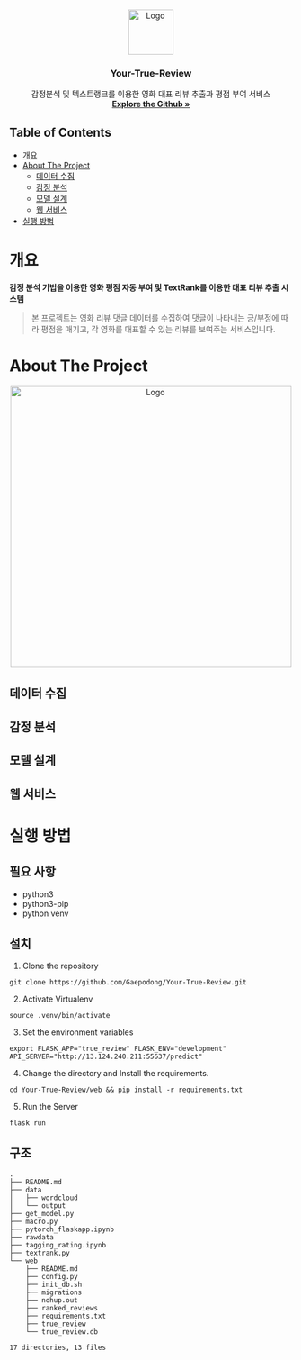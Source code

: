 <br />
<p align="center">
  <a href="https://github.com/Gaepodong/Your-True-Review">
    <img src="https://fontmeme.com/permalink/200910/109ba0996778b6d9b99ce3ec7deee89e.png" alt="Logo" width="80" height="80">
  </a>

  <h3 align="center">Your-True-Review</h3>

  <p align="center">
    감정분석 및 텍스트랭크를 이용한 영화 대표 리뷰 추출과 평점 부여 서비스
    <br />
    <a href="https://github.com/Gaepodong/Your-True-Review"><strong>Explore the Github »</strong></a>
    <br />
  </p>
</p>

## Table of Contents

- [개요](#개요)
- [About The Project](#about-the-project)
    - [데이터 수집](#데이터-수집)
    - [감정 분석](#감정-분석)
    - [모델 설계](#모델-설계)
    - [웹 서비스](#웹-서비스)
- [실행 방법](#실행-방법)

    
# 개요

 __감정 분석 기법을 이용한 영화 평점 자동 부여 및 TextRank를 이용한 대표 리뷰 추출 시스템__  
>  본 프로젝트는 영화 리뷰 댓글 데이터를 수집하여 댓글이 나타내는 긍/부정에 따라 평점을 매기고, 각 영화를 대표할 수 있는 리뷰를 보여주는 서비스입니다.

# About The Project

<p align="center">
    <img src="1599393108835.png" alt="Logo" width="" height="500">
</p>

## 데이터 수집

## 감정 분석

## 모델 설계

## 웹 서비스

# 실행 방법

## 필요 사항

- python3
- python3-pip
- python venv

## 설치

1. Clone the repository
```
git clone https://github.com/Gaepodong/Your-True-Review.git
```
2. Activate Virtualenv
```
source .venv/bin/activate
```
3. Set the environment variables
```
export FLASK_APP="true_review" FLASK_ENV="development" API_SERVER="http://13.124.240.211:55637/predict"
```
4. Change the directory and Install the requirements.
```
cd Your-True-Review/web && pip install -r requirements.txt
```
5. Run the Server
```
flask run
```
## 구조
```
.
├── README.md
├── data
│   ├── wordcloud
│   └── output
├── get_model.py
├── macro.py
├── pytorch_flaskapp.ipynb
├── rawdata
├── tagging_rating.ipynb
├── textrank.py
└── web
    ├── README.md
    ├── config.py
    ├── init_db.sh
    ├── migrations
    ├── nohup.out
    ├── ranked_reviews
    ├── requirements.txt
    ├── true_review
    └── true_review.db

17 directories, 13 files
```

